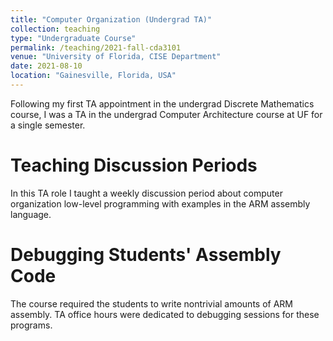 ```yaml
---
title: "Computer Organization (Undergrad TA)"
collection: teaching
type: "Undergraduate Course"
permalink: /teaching/2021-fall-cda3101
venue: "University of Florida, CISE Department"
date: 2021-08-10
location: "Gainesville, Florida, USA"
---
```


Following my first TA appointment in the undergrad Discrete Mathematics course, I was a TA in the undergrad Computer Architecture course at UF for a single semester.

Teaching Discussion Periods
======
In this TA role I taught a weekly discussion period about computer organization low-level programming with examples in the ARM assembly language.

Debugging Students' Assembly Code
======
The course required the students to write nontrivial amounts of ARM assembly. TA office hours were dedicated to debugging sessions for these programs.
